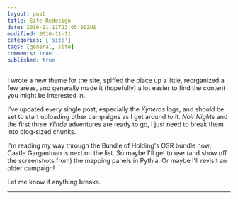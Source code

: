 ```yaml
---
layout: post
title: Site Redesign
date: 2016-11-11T23:05:00ZUS
modified: 2016-11-11
categories: ['site']
tags: [general, site]
comments: true
published: true
---
```


I wrote a new theme for the site, spiffed the place up a little, reorganized a few areas, and generally made it (hopefully) a lot easier to find the content you might be interested in.

<!--more-->

I've updated every single post, especially the *Kyneros* logs, and should be set to start uploading other campaigns as I get around to it. *Noir Nights* and the first three *Ylinde* adventures are ready to go, I just need to break them into blog-sized chunks.

I'm reading my way through the Bundle of Holding's OSR bundle now; Castle Gargantuan is next on the list. So maybe I'll get to use (and show off the screenshots from) the mapping panels in Pythia. Or maybe I'll revisit an older campaign!

Let me know if anything breaks.

***
